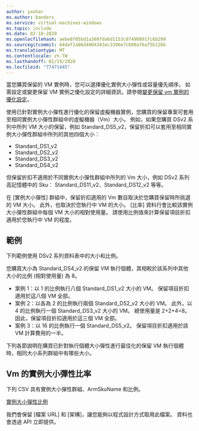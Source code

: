 ```yaml
---
author: yashar
ms.author: banders
ms.service: virtual-machines-windows
ms.topic: include
ms.date: 02-18-2020
ms.openlocfilehash: aebe8f05bd1a3607da6d1153c87490891fc6b299
ms.sourcegitcommit: 64def2a06d4004343ec3396e7c600af6af5b12bb
ms.translationtype: MT
ms.contentlocale: zh-TW
ms.lasthandoff: 02/19/2020
ms.locfileid: "77471445"
---
```

當您購買保留的 VM 實例時，您可以選擇優化實例大小彈性或容量優先順序。 如需設定或變更保留 VM 實例之優化設定的詳細資訊，請參閱[變更保留 vm 實例的優化設定](../articles/cost-management-billing/reservations/manage-reserved-vm-instance.md#change-optimize-setting-for-reserved-vm-instances)。

使用已針對實例大小彈性進行優化的保留虛擬機器實例，您購買的保留專案可套用至相同實例大小彈性群組中的虛擬機器（Vm）大小。 例如，如果您購買 DSv2 系列中所列 VM 大小的保留，例如 Standard_DS5_v2，保留折扣可以套用至相同實例大小彈性群組中所列的其他四個大小：

- Standard_DS1_v2
- Standard_DS2_v2
- Standard_DS3_v2
- Standard_DS4_v2

但保留折扣不適用於不同實例大小彈性群組中所列的 Vm 大小，例如 DSv2 系列高記憶體中的 Sku： Standard_DS11_v2、Standard_DS12_v2 等等。

在 [實例大小彈性] 群組中，保留折扣適用的 Vm 數目取決於您購買保留時所挑選的 VM 大小。 此外，也取決於您執行中 VM 的大小。 [比率] 資料行會比較該實例大小彈性群組中每個 VM 大小的相對使用量。 請使用比例值來計算保留項目折扣適用於您執行中 VM 的程度。

## <a name="examples"></a>範例

下列範例使用 DSv2 系列資料表中的大小和比例。

您購買大小為 Standard_DS4_v2 的保留 VM 執行個體，其相較於該系列中其他大小的比例 (相對使用量) 為 8。

- 案例 1：以 1 的比例執行八個 Standard_DS1_v2 大小的 VM。 保留項目折扣適用於這八個 VM 全部。
- 案例 2：以各為 2 的比例執行兩個 Standard_DS2_v2 大小的 VM。 此外，以 4 的比例執行一個 Standard_DS3_v2 大小的 VM。 總使用量是 2+2+4=8。 因此，保留項目折扣適用於這三個 VM 全部。
- 案例 3：以 16 的比例執行一個 Standard_DS5_v2。 保留項目折扣適用於該 VM 計算費用的一半。

下列各節說明在購買已針對執行個體大小彈性進行最佳化的保留 VM 執行個體時，相同大小系列群組中有哪些大小。

## <a name="instance-size-flexibility-ratio-for-vms"></a>Vm 的實例大小彈性比率 

下列 CSV 具有實例大小彈性群組、ArmSkuName 和比例。  

[實例大小彈性比例](https://isfratio.blob.core.windows.net/isfratio/ISFRatio.csv)

我們會保留 [檔案 URL] 和 [架構]，讓您能夠以程式設計方式取用此檔案。 資料也會透過 API 立即提供。
